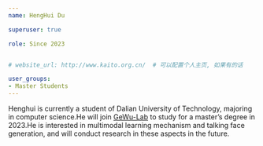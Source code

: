 ```yaml
---
name: HengHui Du

superuser: true

role: Since 2023


# website_url: http://www.kaito.org.cn/  # 可以配置个人主页, 如果有的话

user_groups:
- Master Students
---
```

Henghui is currently a student of Dalian University of Technology, majoring in computer science.He will join [GeWu-Lab](https://dtaoo.github.io/group.html) to study for a master’s degree in 2023.He is interested in multimodal learning mechanism and talking face generation, and will conduct research in these aspects in the future.